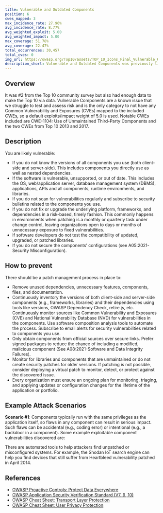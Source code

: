 ```yaml
---
title: Vulnerable and Outdated Components
position: 6
cwes_mapped: 3
max_incidence_rate: 27.96%
avg_incidence_rate: 8.77%
avg_weighted_exploit: 5.00
avg_weighted_impact: 5.00
max_coverage: 51.78%
avg_coverage: 22.47%
total_occurrences: 30,457
total_cves: 0
img_url: https://owasp.org/Top10/assets/TOP_10_Icons_Final_Vulnerable_Outdated_Components.png
description_short: Vulnerable and Outdated Components was previously titled Using Components with Known Vulnerabilities and is (#2) in the Top 10 community survey, but also had enough data to make the Top 10 via data analysis. This category moves up from (#9) in 2017 and is a known issue that we struggle to test and assess risk. It is the only category not to have any Common Vulnerability and Exposures (CVEs) mapped to the included CWEs, so a default exploit and impact weights of 5.0 are factored into their scores.
---
```



## Overview

It was #2 from the Top 10 community survey but also had enough data to make the Top 10 via data. Vulnerable Components are a known issue that we struggle to test and assess risk and is the only category to not have any Common Vulnerability and Exposures (CVEs) mapped to the included CWEs, so a default exploits/impact weight of 5.0 is used. Notable CWEs included are CWE-1104: Use of Unmaintained Third-Party Components and the two CWEs from Top 10 2013 and 2017.


## Description

You are likely vulnerable:

- If you do not know the versions of all components you use (both client-side and server-side). This includes components you directly use as well as nested dependencies.
- If the software is vulnerable, unsupported, or out of date. This includes the OS, web/application server, database management system (DBMS), applications, APIs and all components, runtime environments, and libraries.
- If you do not scan for vulnerabilities regularly and subscribe to security bulletins related to the components you use.
- If you do not fix or upgrade the underlying platform, frameworks, and dependencies in a risk-based, timely fashion. This commonly happens in environments when patching is a monthly or quarterly task under change control, leaving organizations open to days or months of unnecessary exposure to fixed vulnerabilities.
- If software developers do not test the compatibility of updated, upgraded, or patched libraries.
- If you do not secure the components’ configurations (see A05:2021-Security Misconfiguration).


## How to prevent

There should be a patch management process in place to:

- Remove unused dependencies, unnecessary features, components, files, and documentation.
- Continuously inventory the versions of both client-side and server-side components (e.g., frameworks, libraries) and their dependencies using tools like versions, OWASP Dependency Check, retire.js, etc. Continuously monitor sources like Common Vulnerability and Exposures (CVE) and National Vulnerability Database (NVD) for vulnerabilities in the components. Use software composition analysis tools to automate the process. Subscribe to email alerts for security vulnerabilities related to components you use.
- Only obtain components from official sources over secure links. Prefer signed packages to reduce the chance of including a modified, malicious component (See A08:2021-Software and Data Integrity Failures).
- Monitor for libraries and components that are unmaintained or do not create security patches for older versions. If patching is not possible, consider deploying a virtual patch to monitor, detect, or protect against the discovered issue.
- Every organization must ensure an ongoing plan for monitoring, triaging, and applying updates or configuration changes for the lifetime of the application or portfolio.


## Example Attack Scenarios

**Scenario #1**: Components typically run with the same privileges as the application itself, so flaws in any component can result in serious impact. Such flaws can be accidental (e.g., coding error) or intentional (e.g., a backdoor in a component). Some example exploitable component vulnerabilities discovered are:

There are automated tools to help attackers find unpatched or misconfigured systems. For example, the Shodan IoT search engine can help you find devices that still suffer from Heartbleed vulnerability patched in April 2014.


## References

- [OWASP Proactive Controls: Protect Data Everywhere](https://owasp.org/www-project-proactive-controls/v3/en/c8-protect-data-everywhere)
- [OWASP Application Security Verification Standard (V7, 9, 10)](https://owasp.org/www-project-application-security-verification-standard)
- [OWASP Cheat Sheet: Transport Layer Protection](https://cheatsheetseries.owasp.org/cheatsheets/Transport_Layer_Protection_Cheat_Sheet.html)
- [OWASP Cheat Sheet: User Privacy Protection](https://cheatsheetseries.owasp.org/cheatsheets/User_Privacy_Protection_Cheat_Sheet.html)
